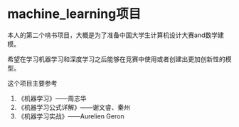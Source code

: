 # machine_learning项目

本人的第二个啃书项目，大概是为了准备中国大学生计算机设计大赛and数学建模。

希望在学习机器学习和深度学习之后能够在竞赛中使用或者创建出更加创新性的模型。

这个项目主要参考

1. 《机器学习》——周志华
2. 《机器学习公式详解》——谢文睿、秦州
3. 《机器学习实战》——Aurelien Geron

